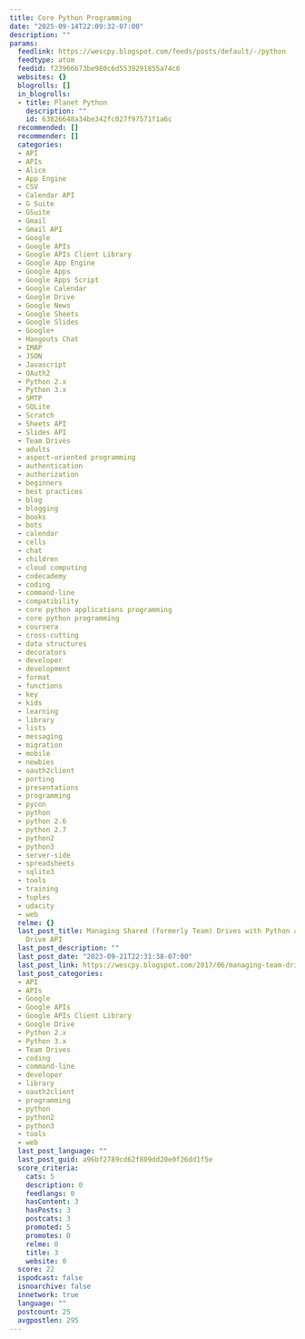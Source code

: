 ```yaml
---
title: Core Python Programming
date: "2025-09-14T22:09:32-07:00"
description: ""
params:
  feedlink: https://wescpy.blogspot.com/feeds/posts/default/-/python
  feedtype: atom
  feedid: f23966673be980c6d5539291855a74c6
  websites: {}
  blogrolls: []
  in_blogrolls:
  - title: Planet Python
    description: ""
    id: 63826648a34be342fc027f97571f1a6c
  recommended: []
  recommender: []
  categories:
  - API
  - APIs
  - Alice
  - App Engine
  - CSV
  - Calendar API
  - G Suite
  - GSuite
  - Gmail
  - Gmail API
  - Google
  - Google APIs
  - Google APIs Client Library
  - Google App Engine
  - Google Apps
  - Google Apps Script
  - Google Calendar
  - Google Drive
  - Google News
  - Google Sheets
  - Google Slides
  - Google+
  - Hangouts Chat
  - IMAP
  - JSON
  - Javascript
  - OAuth2
  - Python 2.x
  - Python 3.x
  - SMTP
  - SQLite
  - Scratch
  - Sheets API
  - Slides API
  - Team Drives
  - adults
  - aspect-oriented programming
  - authentication
  - authorization
  - beginners
  - best practices
  - blog
  - blogging
  - books
  - bots
  - calendar
  - cells
  - chat
  - children
  - cloud computing
  - codecademy
  - coding
  - command-line
  - compatibility
  - core python applications programming
  - core python programming
  - coursera
  - cross-cutting
  - data structures
  - decorators
  - developer
  - development
  - format
  - functions
  - key
  - kids
  - learning
  - library
  - lists
  - messaging
  - migration
  - mobile
  - newbies
  - oauth2client
  - porting
  - presentations
  - programming
  - pycon
  - python
  - python 2.6
  - python 2.7
  - python2
  - python3
  - server-side
  - spreadsheets
  - sqlite3
  - tools
  - training
  - tuples
  - udacity
  - web
  relme: {}
  last_post_title: Managing Shared (formerly Team) Drives with Python and the Google
    Drive API
  last_post_description: ""
  last_post_date: "2023-09-21T22:31:38-07:00"
  last_post_link: https://wescpy.blogspot.com/2017/06/managing-team-drives-with-python-and.html
  last_post_categories:
  - API
  - APIs
  - Google
  - Google APIs
  - Google APIs Client Library
  - Google Drive
  - Python 2.x
  - Python 3.x
  - Team Drives
  - coding
  - command-line
  - developer
  - library
  - oauth2client
  - programming
  - python
  - python2
  - python3
  - tools
  - web
  last_post_language: ""
  last_post_guid: a96bf2789cd62f809dd20e0f26dd1f5e
  score_criteria:
    cats: 5
    description: 0
    feedlangs: 0
    hasContent: 3
    hasPosts: 3
    postcats: 3
    promoted: 5
    promotes: 0
    relme: 0
    title: 3
    website: 0
  score: 22
  ispodcast: false
  isnoarchive: false
  innetwork: true
  language: ""
  postcount: 25
  avgpostlen: 295
---
```

